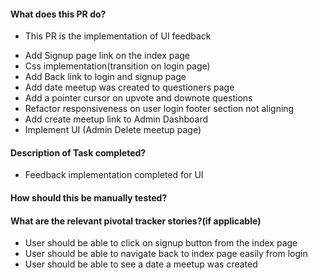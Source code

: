 #### What does this PR do?
* This PR is the implementation of UI feedback
- Add Signup page link on the index page
- Css implementation(transition on login page)
- Add Back link to login and signup page
- Add date meetup was created to questioners page
- Add a pointer cursor on upvote and downote questions
- Refactor responsiveness on user login footer section not aligning
- Add create meetup link to Admin Dashboard 
- Implement UI (Admin Delete meetup page)


#### Description of Task completed?
- Feedback implementation completed for UI

#### How should this be manually tested?

#### What are the relevant pivotal tracker stories?(if applicable)
- User should be able to click on signup button from the index page
- User should be able to navigate back to index page easily from login 
- User should be able to see a date a meetup was created